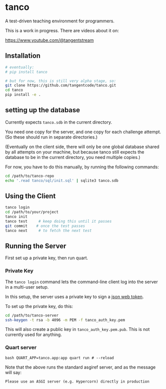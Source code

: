 # tanco

A test-driven teaching environment for programmers.


This is a work in progress. There are videos about it on:

https://www.youtube.com/@tangentstream

## Installation

```bash
# eventually:
# pip install tanco

# but for now, this is still very alpha stage, so:
git clone https://github.com/tangentcode/tanco.git
cd tanco
pip install -e .
```

## setting up the database

Currently expects `tanco.sdb` in the current directory.

You need one copy for the server, and one copy for each challenge attempt.
(So these should run in separate directories.)

(Eventually on the client side, there will only be one global database
shared by all attempts on your machine, but because tanco still expects
the database to be in the current directory, you need multiple copies.)

For now, you have to do this manually, by running the following commands:

```bash
cd /path/to/tanco-repo
echo '.read tanco/sql/init.sql' | sqlite3 tanco.sdb 
```


## Using the Client

```bash
tanco login
cd /path/to/your/project
tanco init
tanco test     # keep doing this until it passes
git commit    # once the test passes
tanco next     # to fetch the next test
```

## Running the Server

First set up a private key, then run quart.

### Private Key

The `tanco login` command lets the command-line client
log into the server in a multi-user setup.

In this setup, the server uses a private key to sign
a [json web token](https://jwt.io/).

To set up the private key, do this:

```bash
cd /path/to/tanco-server
ssh-keygen -t rsa -b 4096 -m PEM -f tanco_auth_key.pem
```

This will also create a public key in `tanco_auth_key.pem.pub`.
This is not currently used for anything.

### Quart server

``bash
QUART_APP=tanco.app:app quart run # --reload
``

Note that the above runs the standard asgiref server, and as the message will say:

```
Please use an ASGI server (e.g. Hypercorn) directly in production 
```
